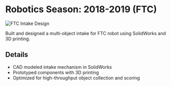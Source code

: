 # Robotics Season: 2018-2019 (FTC)

![FTC Intake Design](../../images/robotics-season-2018-2019-FTC.png)

Built and designed a multi-object intake for FTC robot using SolidWorks and 3D printing.

## Details

- CAD modeled intake mechanism in SolidWorks
- Prototyped components with 3D printing
- Optimized for high-throughput object collection and scoring